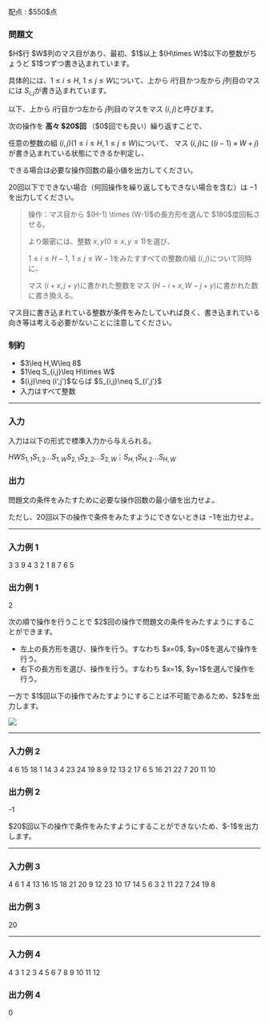 
<div>

<span>

<span>

<p>
配点 : $550$点
</p>

<div>

<section>

### **問題文**

<p>
$H$行 $W$列のマス目があり、最初、$1$以上 $(H\times W)$以下の整数がちょうど $1$つずつ書き込まれています。

具体的には、$1\leq i\leq H$, $1\leq j\leq W$について、上から $i$行目かつ左から $j$列目のマスには $S_{i,j}$が書き込まれています。

以下、上から $i$行目かつ左から $j$列目のマスをマス $(i,j)$と呼びます。  
</p>

<p>
次の操作を 
<strong>
高々 $20$回
</strong>
（$0$回でも良い）繰り返すことで、

任意の整数の組 $(i,j)$$(1\leq i\leq H, 1\leq j\leq W)$について、
マス $(i,j)$に $((i-1)\times W+j)$が書き込まれている状態にできるか判定し、

できる場合は必要な操作回数の最小値を出力してください。

$20$回以下でできない場合（何回操作を繰り返してもできない場合を含む）は $-1$を出力してください。
</p>

<blockquote>

<p>
操作：マス目から $(H-1) \times (W-1)$の長方形を選んで $180$度回転させる。

より厳密には、整数 $x,y$$(0 \leq x, y \leq 1)$を選び、

$1 \leq i \leq H-1$, $1 \leq j \leq W-1$をみたすすべての整数の組 $(i,j)$について同時に、

マス $(i+x,j+y)$に書かれた整数をマス $(H-i+x,W-j+y)$に書かれた数に書き換える。
</p>

</blockquote>

<p>
マス目に書き込まれている整数が条件をみたしていれば良く、書き込まれている向き等は考える必要がないことに注意してください。
</p>

</section>

</div>

<div>

<section>

### **制約**

<ul>

<li>
$3\leq H,W\leq 8$
</li>

<li>
$1\leq S_{i,j}\leq H\times W$
</li>

<li>
$(i,j)\neq (i',j')$ならば $S_{i,j}\neq S_{i',j'}$
</li>

<li>
入力はすべて整数
</li>

</ul>

</section>

</div>

---

<div>

<div>

<section>

### **入力**

<p>
入力は以下の形式で標準入力から与えられる。
</p>

<div>

$H$$W$$S_{1,1}$$S_{1,2}$$\ldots$$S_{1,W}$$S_{2,1}$$S_{2,2}$$\ldots$$S_{2,W}$$\vdots$$S_{H,1}$$S_{H,2}$$\ldots$$S_{H,W}$
</div>

</section>

</div>

<div>

<section>

### **出力**

<p>
問題文の条件をみたすために必要な操作回数の最小値を出力せよ。

ただし、$20$回以下の操作で条件をみたすようにできないときは $-1$を出力せよ。
</p>

</section>

</div>

</div>

---

<div>

<section>

### **入力例 1**

<div>

3 3
9 4 3
2 1 8
7 6 5

</div>

</section>

</div>

<div>

<section>

### **出力例 1**

<div>

2

</div>

<p>
次の順で操作を行うことで $2$回の操作で問題文の条件をみたすようにすることができます。
</p>

<ul>

<li>
左上の長方形を選び、操作を行う。すなわち $x=0$, $y=0$を選んで操作を行う。
</li>

<li>
右下の長方形を選び、操作を行う。すなわち $x=1$, $y=1$を選んで操作を行う。
</li>

</ul>

<p>
一方で $1$回以下の操作でみたすようにすることは不可能であるため、$2$を出力します。
</p>

<p>

<img src="https://img.atcoder.jp/abc336/75a97e79fc11bfe9406ef4e3bef74f37.png">

</img>

</p>

</section>

</div>

---

<div>

<section>

### **入力例 2**

<div>

4 6
15 18 1 14 3 4
23 24 19 8 9 12
13 2 17 6 5 16
21 22 7 20 11 10

</div>

</section>

</div>

<div>

<section>

### **出力例 2**

<div>

-1

</div>

<p>
$20$回以下の操作で条件をみたすようにすることができないため、$-1$を出力します。
</p>

</section>

</div>

---

<div>

<section>

### **入力例 3**

<div>

4 6
1 4 13 16 15 18
21 20 9 12 23 10
17 14 5 6 3 2
11 22 7 24 19 8

</div>

</section>

</div>

<div>

<section>

### **出力例 3**

<div>

20

</div>

</section>

</div>

---

<div>

<section>

### **入力例 4**

<div>

4 3
1 2 3
4 5 6
7 8 9
10 11 12

</div>

</section>

</div>

<div>

<section>

### **出力例 4**

<div>

0

</div>

</section>

</div>

</span>

</span>

</div>
